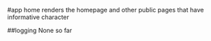 #app home
renders the homepage and other public pages that have
informative character

##logging
None so far

 
 
 

